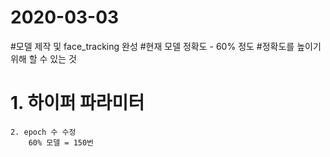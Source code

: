 # 2020-03-03

#모델 제작 및 face_tracking 완성
#현재 모델 정확도 - 60% 정도
#정확도를 높이기 위해 할 수 있는 것
#    1. 하이퍼 파라미터 
    2. epoch 수 수정
        60% 모델 = 150번
